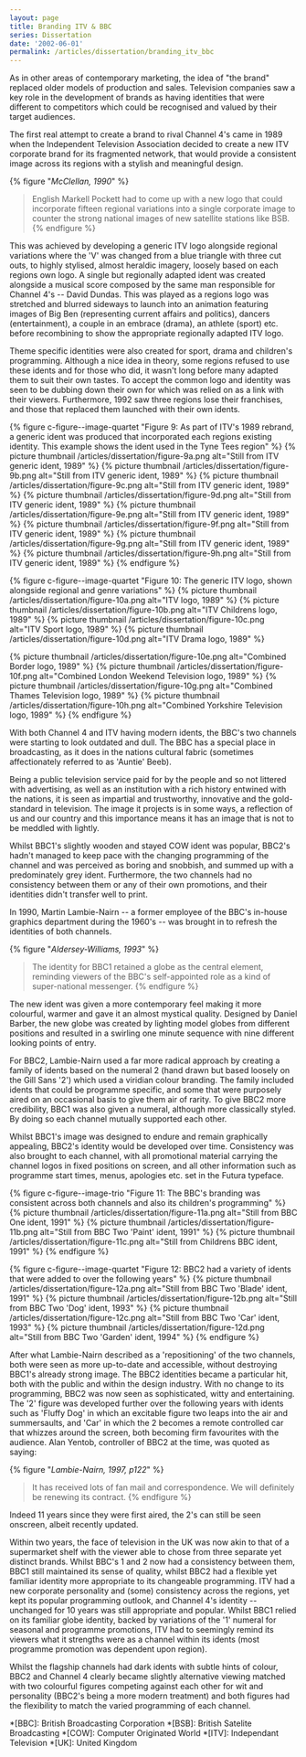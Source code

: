 ```yaml
---
layout: page
title: Branding ITV & BBC
series: Dissertation
date: '2002-06-01'
permalink: /articles/dissertation/branding_itv_bbc
---
```

As in other areas of contemporary marketing, the idea of "the brand" replaced older models of production and sales. Television companies saw a key role in the development of brands as having identities that were different to competitors which could be recognised and valued by their target audiences.

The first real attempt to create a brand to rival Channel 4's came in 1989 when the Independent Television Association decided to create a new ITV corporate brand for its fragmented network, that would provide a consistent image across its regions with a stylish and meaningful design.

{% figure "<cite>McClellan, 1990</cite>" %}
> English Markell Pockett had to come up with a new logo that could incorporate fifteen regional variations into a single corporate image to counter the strong national images of new satellite stations like BSB.
{% endfigure %}

This was achieved by developing a generic ITV logo alongside regional variations where the 'V' was changed from a blue triangle with three cut outs, to highly stylised, almost heraldic imagery, loosely based on each regions own logo. A single but regionally adapted ident was created alongside a musical score composed by the same man responsible for Channel 4's -- David Dundas. This was played as a regions logo was stretched and blurred sideways to launch into an animation featuring images of Big Ben (representing current affairs and politics), dancers (entertainment), a couple in an embrace (drama), an athlete (sport) etc. before recombining to show the appropriate regionally adapted ITV logo.

Theme specific identities were also created for sport, drama and children's programming. Although a nice idea in theory, some regions refused to use these idents and for those who did, it wasn't long before many adapted them to suit their own tastes. To accept the common logo and identity was seen to be dubbing down their own for which was relied on as a link with their viewers. Furthermore, 1992 saw three regions lose their franchises, and those that replaced them launched with their own idents.

{% figure c-figure--image-quartet "Figure 9: As part of ITV's 1989 rebrand, a generic ident was produced that incorporated each regions existing identity. This example shows the ident used in the Tyne Tees region" %}
{% picture thumbnail /articles/dissertation/figure-9a.png alt="Still from ITV generic ident, 1989" %}
{% picture thumbnail /articles/dissertation/figure-9b.png alt="Still from ITV generic ident, 1989" %}
{% picture thumbnail /articles/dissertation/figure-9c.png alt="Still from ITV generic ident, 1989" %}
{% picture thumbnail /articles/dissertation/figure-9d.png alt="Still from ITV generic ident, 1989" %}
{% picture thumbnail /articles/dissertation/figure-9e.png alt="Still from ITV generic ident, 1989" %}
{% picture thumbnail /articles/dissertation/figure-9f.png alt="Still from ITV generic ident, 1989" %}
{% picture thumbnail /articles/dissertation/figure-9g.png alt="Still from ITV generic ident, 1989" %}
{% picture thumbnail /articles/dissertation/figure-9h.png alt="Still from ITV generic ident, 1989" %}
{% endfigure %}

{% figure c-figure--image-quartet "Figure 10: The generic ITV logo, shown alongside regional and genre variations" %}
{% picture thumbnail /articles/dissertation/figure-10a.png alt="ITV logo, 1989" %}
{% picture thumbnail /articles/dissertation/figure-10b.png alt="ITV Childrens logo, 1989" %}
{% picture thumbnail /articles/dissertation/figure-10c.png alt="ITV Sport logo, 1989" %}
{% picture thumbnail /articles/dissertation/figure-10d.png alt="ITV Drama logo, 1989" %}

{% picture thumbnail /articles/dissertation/figure-10e.png alt="Combined Border logo, 1989" %}
{% picture thumbnail /articles/dissertation/figure-10f.png alt="Combined London Weekend Television logo, 1989" %}
{% picture thumbnail /articles/dissertation/figure-10g.png alt="Combined Thames Television logo, 1989" %}
{% picture thumbnail /articles/dissertation/figure-10h.png alt="Combined Yorkshire Television logo, 1989" %}
{% endfigure %}

With both Channel 4 and ITV having modern idents, the BBC's two channels were starting to look outdated and dull. The BBC has a special place in broadcasting, as it does in the nations cultural fabric (sometimes affectionately referred to as 'Auntie' Beeb).

Being a public television service paid for by the people and so not littered with advertising, as well as an institution with a rich history entwined with the nations, it is seen as impartial and trustworthy, innovative and the gold-standard in television. The image it projects is in some ways, a reflection of us and our country and this importance means it has an image that is not to be meddled with lightly.

Whilst BBC1's slightly wooden and stayed COW ident was popular, BBC2's hadn't managed to keep pace with the changing programming of the channel and was perceived as boring and snobbish, and summed up with a predominately grey ident. Furthermore, the two channels had no consistency between them or any of their own promotions, and their identities didn't transfer well to print.

In 1990, Martin Lambie-Nairn -- a former employee of the BBC's in-house graphics department during the 1960's -- was brought in to refresh the identities of both channels.

{% figure "<cite>Aldersey-Williams, 1993</cite>" %}
> The identity for BBC1 retained a globe as the central element, reminding viewers of the BBC's self-appointed role as a kind of super-national messenger.
{% endfigure %}

The new ident was given a more contemporary feel making it more colourful, warmer and gave it an almost mystical quality. Designed by Daniel Barber, the new globe was created by lighting model globes from different positions and resulted in a swirling one minute sequence with nine different looking points of entry.

For BBC2, Lambie-Nairn used a far more radical approach by creating a family of idents based on the numeral 2 (hand drawn but based loosely on the Gill Sans '2') which used a viridian colour branding. The family included idents that could be programme specific, and some that were purposely aired on an occasional basis to give them air of rarity. To give BBC2 more credibility, BBC1 was also given a numeral, although more classically styled. By doing so each channel mutually supported each other.

Whilst BBC1's image was designed to endure and remain graphically appealing, BBC2's identity would be developed over time. Consistency was also brought to each channel, with all promotional material carrying the channel logos in fixed positions on screen, and all other information such as programme start times, menus, apologies etc. set in the Futura typeface.

{% figure c-figure--image-trio "Figure 11: The BBC's branding was consistent across both channels and also its children's programming" %}
{% picture thumbnail /articles/dissertation/figure-11a.png alt="Still from BBC One ident, 1991" %}
{% picture thumbnail /articles/dissertation/figure-11b.png alt="Still from BBC Two 'Paint' ident, 1991" %}
{% picture thumbnail /articles/dissertation/figure-11c.png alt="Still from Childrens BBC ident, 1991" %}
{% endfigure %}

{% figure c-figure--image-quartet "Figure 12: BBC2 had a variety of idents that were added to over the following years" %}
{% picture thumbnail /articles/dissertation/figure-12a.png alt="Still from BBC Two 'Blade' ident, 1991" %}
{% picture thumbnail /articles/dissertation/figure-12b.png alt="Still from BBC Two 'Dog' ident, 1993" %}
{% picture thumbnail /articles/dissertation/figure-12c.png alt="Still from BBC Two 'Car' ident, 1993" %}
{% picture thumbnail /articles/dissertation/figure-12d.png alt="Still from BBC Two 'Garden' ident, 1994" %}
{% endfigure %}

After what Lambie-Nairn described as a 'repositioning' of the two channels, both were seen as more up-to-date and accessible, without destroying BBC1's already strong image. The BBC2 identities became a particular hit, both with the public and within the design industry. With no change to its programming, BBC2 was now seen as sophisticated, witty and entertaining. The '2' figure was developed further over the following years with idents such as 'Fluffy Dog' in which an excitable figure two leaps into the air and summersaults, and 'Car' in which the 2 becomes a remote controlled car that whizzes around the screen, both becoming firm favourites with the audience. Alan Yentob, controller of BBC2 at the time, was quoted as saying:

{% figure "<cite>Lambie-Nairn, 1997, p122</cite>" %}
> It has received lots of fan mail and correspondence. We will definitely be renewing its contract.
{% endfigure %}

Indeed 11 years since they were first aired, the 2's can still be seen onscreen, albeit recently updated.

Within two years, the face of television in the UK was now akin to that of a supermarket shelf with the viewer able to chose from three separate yet distinct brands. Whilst BBC's 1 and 2 now had a consistency between them, BBC1 still maintained its sense of quality, whilst BBC2 had a flexible yet familiar identity more appropriate to its changeable programming. ITV had a new corporate personality and (some) consistency across the regions, yet kept its popular programming outlook, and Channel 4's identity -- unchanged for 10 years was still appropriate and popular. Whilst BBC1 relied on its familiar globe identity, backed by variations of the '1' numeral for seasonal and programme promotions, ITV had to seemingly remind its viewers what it strengths were as a channel within its idents (most programme promotion was dependent upon region).

Whilst the flagship channels had dark idents with subtle hints of colour, BBC2 and Channel 4 clearly became slightly alternative viewing matched with two colourful figures competing against each other for wit and personality (BBC2's being a more modern treatment) and both figures had the flexibility to match the varied programming of each channel.

*[BBC]: British Broadcasting Corporation
*[BSB]: British Satelite Broadcasting
*[COW]: Computer Originated World
*[ITV]: Independant Television
*[UK]: United Kingdom
